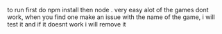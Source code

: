 to run first do npm install then node . very easy
alot of the games dont work, when you find one make an issue with the name of the game, i will test it and if it doesnt work i will remove it
